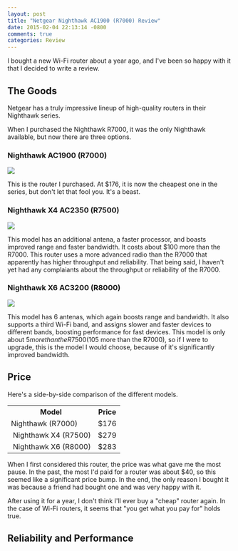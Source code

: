 ```yaml
---
layout: post
title: "Netgear Nighthawk AC1900 (R7000) Review"
date: 2015-02-04 22:13:14 -0800
comments: true
categories: Review
---
```


I bought a new Wi-Fi router about a year ago, and I've been so happy with it that I decided to write a review.

The Goods
---------

Netgear has a truly impressive lineup of high-quality routers in their Nighthawk series.

When I purchased the Nighthawk R7000, it was the only Nighthawk available, but now there are three options.

### Nighthawk AC1900 (R7000)

[![](http://itsananderson.blob.core.windows.net/post-images/nighthawk-r7000.jpg)](http://www.amazon.com/gp/product/B00F0DD0I6?ie=UTF8&camp=213733&creative=393185&creativeASIN=B00F0DD0I6&linkCode=shr&tag=itsananderson-20&linkId=BOLZOX4JTJAYBWR2)

This is the router I purchased.
At $176, it is now the cheapest one in the series, but don't let that fool you.
It's a beast.

### Nighthawk X4 AC2350 (R7500)

[![](http://itsananderson.blob.core.windows.net/post-images/nighthawk-r7500.jpg)](http://www.amazon.com/gp/product/B00MRVJY5C?ie=UTF8&camp=213733&creative=393177&creativeASIN=B00MRVJY5C&linkCode=shr&tag=itsananderson-20&linkId=VIPUHQZWDGEZTHRJ&f_rd_m=ATVPDKIKX0DER&pf_rd_s=center-2&pf_rd_r=15AA64WNHBH3N7C3AG2S&pf_rd_t=101&pf_rd_p=2034761682&pf_rd_i=9524228011)

This model has an additional antena, a faster processor, and boasts improved range and faster bandwidth. It costs about $100 more than the R7000. This router uses a more advanced radio than the R7000 that apparently has higher throughput and reliability. That being said, I haven't yet had any complaiants about the throughput or reliability of the R7000.

### Nighthawk X6 AC3200 (R8000)

[![](http://itsananderson.blob.core.windows.net/post-images/nighthawk-r8000.jpg)](http://www.amazon.com/gp/product/B00KWHMR6G?ie=UTF8&camp=213733&creative=393177&creativeASIN=B00KWHMR6G&linkCode=shr&tag=itsananderson-20&linkId=62Y4XCEYOOJRGP7I&f_rd_m=ATVPDKIKX0DER&pf_rd_s=center-2&pf_rd_r=15AA64WNHBH3N7C3AG2S&pf_rd_t=101&pf_rd_p=2034761682&pf_rd_i=9524228011)

This model has 6 antenas, which again boosts range and bandwidth.
It also supports a third Wi-Fi band, and assigns slower and faster devices to different bands, boosting performance for fast devices.
This model is only about $5 more than the R7500 ($105 more than the R7000), so if I were to upgrade, this is the model I would choose, because of it's significantly improved bandwidth.

Price
-----

Here's a side-by-side comparison of the different models.

<table>
	<tr><th>Model</th><th>Price</th></tr>
	<tr><td>Nighthawk (R7000)</td><td>$176</td></tr>
	<tr><td>&nbsp;Nighthawk X4 (R7500)</td><td>$279</td></tr>
	<tr><td>&nbsp;Nighthawk X6 (R8000)</td><td>$283</td></tr>
</table>

When I first considered this router, the price was what gave me the most pause.
In the past, the most I'd paid for a router was about $40, so this seemed like a significant price bump.
In the end, the only reason I bought it was because a friend had bought one and was very happy with it.

After using it for a year, I don't think I'll ever buy a "cheap" router again.
In the case of Wi-Fi routers, it seems that "you get what you pay for" holds true.

Reliability and Performance
-----------


